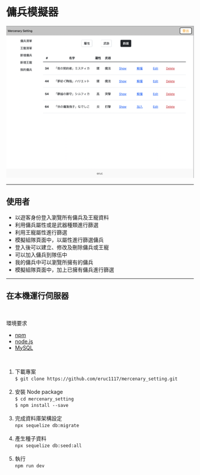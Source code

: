 # 傭兵模擬器

![image](screenShot/index.png)
***

## 使用者

* 以遊客身份登入瀏覽所有傭兵及王寵資料
* 利用傭兵屬性或是武器種類進行篩選
* 利用王寵屬性進行篩選
* 模擬組隊頁面中，以屬性進行篩選傭兵
* 登入後可以建立、修改及刪除傭兵或王寵
* 可以加入傭兵到隊伍中
* 我的傭兵中可以瀏覽所擁有的傭兵
* 模擬組隊頁面中，加上已擁有傭兵進行篩選

***

## 在本機運行伺服器

<br>

環境要求

* [npm](https://www.npmjs.com/)
* [node.js](https://nodejs.org/en/)
* [MySQL](https://dev.mysql.com/downloads/mysql/)
<br>

1. 下載專案<br>
```$ git clone https://github.com/eruc1117/mercenary_setting.git```<br><br>
2. 安裝 Node package<br>
```$ cd mercenary_setting```<br>
```$ npm install --save```<br><br>
3. 完成資料庫架構設定<br>
```npx sequelize db:migrate```<br><br>
4. 產生種子資料<br>
```npx sequelize db:seed:all```<br><br>
5. 執行<br>
```npm run dev```
